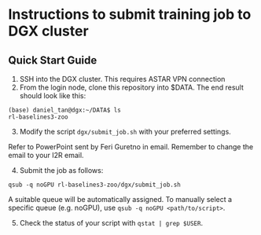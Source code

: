 # Instructions to submit training job to DGX cluster

## Quick Start Guide

1. SSH into the DGX cluster. This requires ASTAR VPN connection
2. From the login node, clone this repository into $DATA. The end result should look like this: 
```
(base) daniel_tan@dgx:~/DATA$ ls
rl-baselines3-zoo
```
3. Modify the script `dgx/submit_job.sh` with your preferred settings. 

Refer to PowerPoint sent by Feri Guretno in email. 
Remember to change the email to your I2R email. 

4. Submit the job as follows:
```
qsub -q noGPU rl-baselines3-zoo/dgx/submit_job.sh
```
A suitable queue will be automatically assigned. 
To manually select a specific queue (e.g. noGPU), use `qsub -q noGPU <path/to/script>`. 

5. Check the status of your script with `qstat | grep $USER`. 

